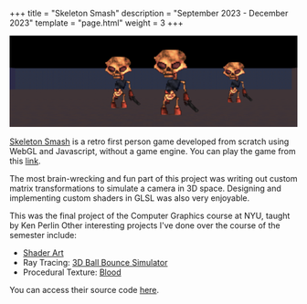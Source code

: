+++
title = "Skeleton Smash"
description = "September 2023 - December 2023"
template = "page.html"
weight = 3 
+++

![Skeleton Smash](/skeleton-smash.png)

[Skeleton Smash](https://graphics-programming-projects.web.app/final-project/index.html) is a retro first person game developed from scratch using WebGL and Javascript, without a game engine. You can play the game from this [link](https://graphics-programming-projects.web.app/final-project/index.html).

The most brain-wrecking and fun part of this project was writing out custom matrix transformations to simulate a camera in 3D space. Designing and implementing custom shaders in GLSL was also very enjoyable. 

<!-- more --> 

This was the final project of the Computer Graphics course at NYU, taught by Ken Perlin Other interesting projects I've done over the course of the semester include: 

- [Shader Art](https://graphics-programming-projects.web.app/hw2/index.html)
- Ray Tracing: [3D Ball Bounce Simulator](https://graphics-programming-projects.web.app/hw4/index.html)
- Procedural Texture: [Blood](https://graphics-programming-projects.web.app/hw8/actual-hw/index.html)

You can access their source code [here](https://github.com/iltenahmet/graphics).